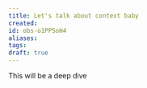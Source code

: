 ```yaml
---
title: Let's talk about context baby
created: 
id: obs-o1PP5oH4
aliases: 
tags: 
draft: true
---
```


This will be a deep dive